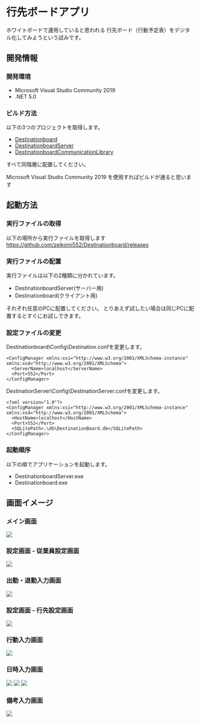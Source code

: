 # 行先ボードアプリ

ホワイトボードで運用していると思われる
行先ボード（行動予定表）をデジタル化してみようという試みです。

## 開発情報
### 開発環境
- Microsoft Visual Studio Community 2019
- .NET 5.0

### ビルド方法

以下の3つのプロジェクトを取得します。
- [Destinationboard](https://github.com/zeikomi552/Destinationboard)
- [DestinationboardServer](https://github.com/zeikomi552/DestinationboardServer)
- [DestinationboardCommunicationLibrary](https://github.com/zeikomi552/DestinationboardCommunicationLibrary)

すべて同階層に配置してください。

Microsoft Visual Studio Community 2019
を使用すればビルドが通ると思います

## 起動方法
### 実行ファイルの取得
以下の場所から実行ファイルを取得します
https://github.com/zeikomi552/Destinationboard/releases

### 実行ファイルの配置
実行ファイルは以下の2種類に分かれています。
- DestinationboardServer(サーバー用)
- Destinationboard(クライアント用)

それぞれ任意のPCに配置してください。
とりあえず試したい場合は同じPCに配置するとすぐにお試しできます。

### 設定ファイルの変更

Destinationboard\Config\Destination.confを変更します。

```
<ConfigManager xmlns:xsi="http://www.w3.org/2001/XMLSchema-instance" xmlns:xsd="http://www.w3.org/2001/XMLSchema">
  <ServerName>localhost</ServerName>
  <Port>552</Port>
</ConfigManager>
```

DestinationServer\Config\DestinationServer.confを変更します。

```
<?xml version="1.0"?>
<ConfigManager xmlns:xsi="http://www.w3.org/2001/XMLSchema-instance" xmlns:xsd="http://www.w3.org/2001/XMLSchema">
  <HostName>localhost</HostName>
  <Port>552</Port>
  <SQLitePath>.\db\DestinationBoard.db</SQLitePath>
</ConfigManager>
```

### 起動順序

以下の順でアプリケーションを起動します。
- DestinationboardServer.exe
- Destinationboard.exe

## 画面イメージ

### メイン画面
![](png/main-window1.png)

### 設定画面 - 従業員設定画面
![](png/main-window2.png)

### 出勤・退勤入力画面
![](png/main-window3.png)

### 設定画面 - 行先設定画面
![](png/main-window4.png)

### 行動入力画面
![](png/main-window5.png)

### 日時入力画面
![](png/main-window6.png)
![](png/main-window7.png)
![](png/main-window8.png)

### 備考入力画面
![](png/main-window9.png)


